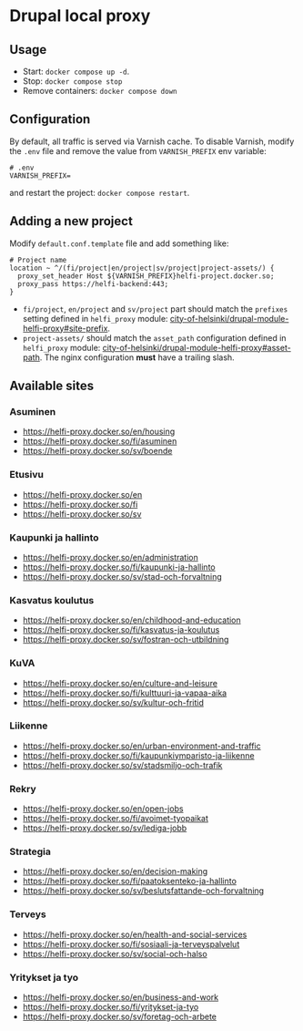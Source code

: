 # Drupal local proxy

## Usage

- Start: `docker compose up -d`.
- Stop: `docker compose stop`
- Remove containers: `docker compose down`

## Configuration

By default, all traffic is served via Varnish cache. To disable Varnish, modify the `.env` file and remove the value from `VARNISH_PREFIX` env variable:

```
# .env
VARNISH_PREFIX=
```

and restart the project: `docker compose restart`.

## Adding a new project

Modify `default.conf.template` file and add something like:

```
# Project name
location ~ ^/(fi/project|en/project|sv/project|project-assets/) {
  proxy_set_header Host ${VARNISH_PREFIX}helfi-project.docker.so;
  proxy_pass https://helfi-backend:443;
}
```
- `fi/project`, `en/project` and `sv/project` part should match the `prefixes` setting defined in `helfi_proxy` module: [city-of-helsinki/drupal-module-helfi-proxy#site-prefix](https://github.com/City-of-Helsinki/drupal-module-helfi-proxy#site-prefix).
- `project-assets/` should match the `asset_path` configuration defined in `helfi_proxy` module: [city-of-helsinki/drupal-module-helfi-proxy#asset-path](https://github.com/City-of-Helsinki/drupal-module-helfi-proxy#serve-assets-from-asset-path). The nginx configuration **must** have a trailing slash.


## Available sites

### Asuminen
- https://helfi-proxy.docker.so/en/housing
- https://helfi-proxy.docker.so/fi/asuminen
- https://helfi-proxy.docker.so/sv/boende

### Etusivu
- https://helfi-proxy.docker.so/en
- https://helfi-proxy.docker.so/fi
- https://helfi-proxy.docker.so/sv

### Kaupunki ja hallinto
- https://helfi-proxy.docker.so/en/administration
- https://helfi-proxy.docker.so/fi/kaupunki-ja-hallinto
- https://helfi-proxy.docker.so/sv/stad-och-forvaltning

### Kasvatus koulutus
- https://helfi-proxy.docker.so/en/childhood-and-education
- https://helfi-proxy.docker.so/fi/kasvatus-ja-koulutus
- https://helfi-proxy.docker.so/sv/fostran-och-utbildning

### KuVA
- https://helfi-proxy.docker.so/en/culture-and-leisure
- https://helfi-proxy.docker.so/fi/kulttuuri-ja-vapaa-aika
- https://helfi-proxy.docker.so/sv/kultur-och-fritid

### Liikenne
- https://helfi-proxy.docker.so/en/urban-environment-and-traffic
- https://helfi-proxy.docker.so/fi/kaupunkiymparisto-ja-liikenne
- https://helfi-proxy.docker.so/sv/stadsmiljo-och-trafik

### Rekry
- https://helfi-proxy.docker.so/en/open-jobs
- https://helfi-proxy.docker.so/fi/avoimet-tyopaikat
- https://helfi-proxy.docker.so/sv/lediga-jobb

### Strategia
- https://helfi-proxy.docker.so/en/decision-making
- https://helfi-proxy.docker.so/fi/paatoksenteko-ja-hallinto
- https://helfi-proxy.docker.so/sv/beslutsfattande-och-forvaltning

### Terveys
- https://helfi-proxy.docker.so/en/health-and-social-services
- https://helfi-proxy.docker.so/fi/sosiaali-ja-terveyspalvelut
- https://helfi-proxy.docker.so/sv/social-och-halso

### Yritykset ja tyo
- https://helfi-proxy.docker.so/en/business-and-work
- https://helfi-proxy.docker.so/fi/yritykset-ja-tyo
- https://helfi-proxy.docker.so/sv/foretag-och-arbete
